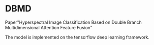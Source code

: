 # DBMD
Paper"Hyperspectral Image Classification Based on Double Branch Multidimensional Attention Feature Fusion"

The model is implemented on the tensorflow deep learning framework.

